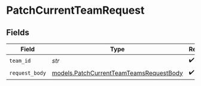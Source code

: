 # PatchCurrentTeamRequest


## Fields

| Field                                                                                    | Type                                                                                     | Required                                                                                 | Description                                                                              |
| ---------------------------------------------------------------------------------------- | ---------------------------------------------------------------------------------------- | ---------------------------------------------------------------------------------------- | ---------------------------------------------------------------------------------------- |
| `team_id`                                                                                | *str*                                                                                    | :heavy_check_mark:                                                                       | N/A                                                                                      |
| `request_body`                                                                           | [models.PatchCurrentTeamTeamsRequestBody](../models/patchcurrentteamteamsrequestbody.md) | :heavy_check_mark:                                                                       | N/A                                                                                      |